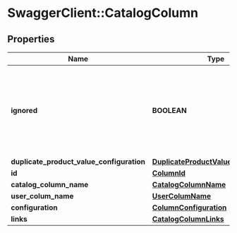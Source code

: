 # SwaggerClient::CatalogColumn

## Properties
Name | Type | Description | Notes
------------ | ------------- | ------------- | -------------
**ignored** | **BOOLEAN** | IF true, the product values of this column will be not taken in account during the importation process | [optional] [default to false]
**duplicate_product_value_configuration** | [**DuplicateProductValueConfiguration**](DuplicateProductValueConfiguration.md) |  | [optional] 
**id** | [**ColumnId**](ColumnId.md) |  | 
**catalog_column_name** | [**CatalogColumnName**](CatalogColumnName.md) |  | 
**user_colum_name** | [**UserColumName**](UserColumName.md) |  | 
**configuration** | [**ColumnConfiguration**](ColumnConfiguration.md) |  | 
**links** | [**CatalogColumnLinks**](CatalogColumnLinks.md) |  | 


